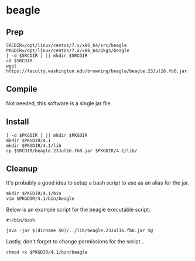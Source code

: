 # beagle

## Prep
```
SRCDIR=/opt/linux/centos/7.x/x86_64/src/beagle
PKGDIR=/opt/linux/centos/7.x/x86_64/pkgs/beagle
[ -d $SRCDIR ] || mkdir $SRCDIR
cd $SRCDIR
wget https://faculty.washington.edu/browning/beagle/beagle.23Jul16.fb0.jar
```

## Compile
Not needed, this software is a single jar file.

## Install
```
[ -d $PKGDIR ] || mkdir $PKGDIR
mkdir $PKGDIR/4.1
mkdir $PKGDIR/4.1/lib
cp $SRCDIR/beagle.23Jul16.fb0.jar $PKGDIR/4.1/lib/
```

## Cleanup
It's probably a good idea to setup a bash script to use as an alias for the jar.
```
mkdir $PKGDIR/4.1/bin
vim $PKGDIR/4.1/bin/beagle
```
Below is an example script for the beagle executable script:
```
#!/bin/bash

java -jar $(dirname $0)/../lib/beagle.23Jul16.fb0.jar $@
```
Lastly, don't forget to change permissions for the script...
```
chmod +x $PKGDIR/4.1/bin/beagle
```

